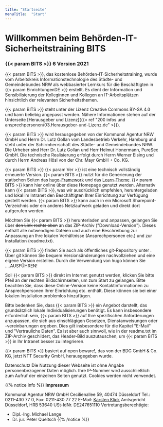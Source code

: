 ```yaml
---
title: "Startseite"
menuTitle:  "Start"
---
```


# Willkommen beim Behörden-IT-Sicherheitstraining BITS

### {{< param BITS >}} 6 Version 2021

{{< param BITS >}}, das kostenlose Behörden-IT-Sicherheitstraining, wurde vom Arbeitskreis Informationstechnologie des Städte- und Gemeindebundes NRW als webbasierter Lernkurs für die Beschäftigten in {{< param EinrichtungenDE >}} erstellt. Es dient der Information und Sensibilisierung der Kolleginnen und Kollegen an IT-Arbeitsplätzen hinsichtlich der relevanten Sicherheitsthemen.

{{< param BITS >}} steht unter der Lizenz Creative Commons BY-SA 4.0 und kann beliebig angepasst werden. Nähere Informationen stehen auf der Unterseite [Herausgeber und Lizenz]({{< ref  "200 infos und ansprechpersonen/03.Herausgeber-und-Lizenz.de" >}}).

{{< param BITS >}} wird herausgegeben von der Kommunal Agentur NRW GmbH und Herrn Dr. Lutz Gollan vom Landesbetrieb Verkehr, Hamburg und steht unter der Schirmherrschaft des Städte- und Gemeindebundes NRW. Die Urheber sind Herr Dr. Lutz Gollan und Herr Helmut Honermann, PureSec GmbH. Die technische Realisierung erfolgt durch Herrn Werner Eising und durch Herrn Andreas Hösl von der Chr. Mayr GmbH + Co. KG.

{{< param BITS >}} {{< param Ver >}} ist eine technisch vollständig erneuerte Version. {{< param BITS >}} nutzt für die Generierung der statischen Seiten das [hugo-Framework](https://gohugo.io) und das [Learn-Theme](https://themes.gohugo.io/hugo-theme-learn/). {{< param BITS >}} kann hier online über diese Homepage genutzt werden. Alternativ kann {{< param BITS >}}, was wir ausdrücklich empfehlen, heruntergeladen und lokal im Intranet den Beschäftigten Ihrer Einrichtung zur Verfügung gestellt werden. {{< param BITS >}} kann auch in ein Microsoft Sharepoint-Verzeichnis oder ein anderes Netzlaufwerk geladen und direkt dort aufgerufen werden.

Möchten Sie {{< param BITS >}} herunterladen und anpassen, gelangen Sie über ~~den Link rechts oben~~ an das ZIP-Archiv ("Download-Version"). Dieses enthält alle notwendigen Dateien und auch eine Beschreibung zur Anpassung an Ihre lokalen Verhältnisse (Ansprechpersonen etc.) und zur Installation (readme.txt).

{{< param BITS >}} finden Sie auch als öffentliches git-Repository unter . Über git können Sie bequem Versionsänderungen nachvollziehen und eine eigene Version erstellen. Durch die Verwendung von hugo können Sie ....AUSFÜHREN!

Soll {{< param BITS >}} direkt im Internet genutzt werden, klicken Sie bitte Pfeil an der rechten Bildschirmseiten, um zum Start zu gelangen. Bitte beachten Sie, dass diese Online-Version keine Kontaktinformationen zu Ansprechpersonen Ihrer Einrichtung etc. enthält. Diese können sie bei einer lokalen Installation problemlos hinzufügen.

Bitte bedenken Sie, dass {{< param BITS >}} ein Angebot darstellt, das grundsätzlich lokale Individualisierungen benötigt. Es kann insbesondere erforderlich sein, {{< param BITS >}} auf Ihre spezifischen Anforderungen anzupassen, die sich aus einschlägigen Gesetzen, Dienstanweisungen oder -vereinbarungen ergeben. Dies gilt insbesondere für die Kapitel "E-Mail" und "Vertrauliche Daten". Es ist aber auch sinnvoll, wie in der readme.txt im ZIP-Archiv geschildert, das Header-Bild auszutauschen, um {{< param BITS >}} in Ihr Intranet besser zu integrieren.

{{< param BITS >}} basiert auf open beware!, das von der BDG GmbH & Co. KG, jetzt NTT Security GmbH, herausgegeben wurde.

Datenschutz
Die Nutzung dieser Webseite ist ohne Angabe personenbezogener Daten möglich. Ihre IP-Nummer wird ausschließlich zum Aufruf der einzelnen Seiten genutzt. Cookies werden nicht verwendet.

{{% notice info %}}
**Impressum**

Kommunal Agentur NRW GmbH
Cecilienallee 59, 40474 Düsseldorf
Tel.: 0211-430 77 0, Fax: 0211-430 77 22
E-Mail: [Karsten Klick](mailto:klick@kommunalagenturnrw.de)
Amtsgericht Düsseldorf, HRB 53640
USt-IdNr. DE247651110
Vertretungsberechtigte:
* Dipl.-Ing. Michael Lange
* Dr. jur. Peter Queitsch
 {{% /notice %}}